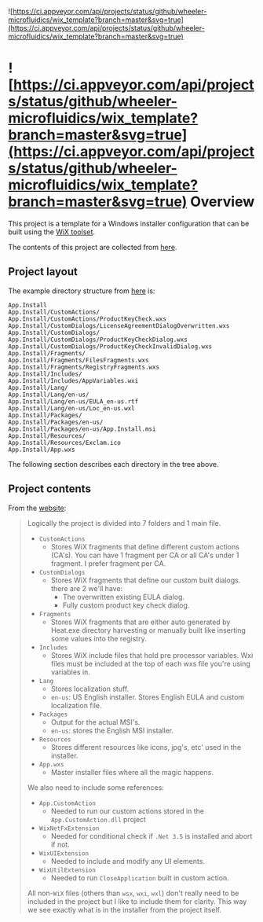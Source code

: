 
![https://ci.appveyor.com/api/projects/status/github/wheeler-microfluidics/wix_template?branch=master&svg=true](https://ci.appveyor.com/api/projects/status/github/wheeler-microfluidics/wix_template?branch=master&svg=true)


![https://ci.appveyor.com/api/projects/status/github/wheeler-microfluidics/wix_template?branch=master&svg=true](https://ci.appveyor.com/api/projects/status/github/wheeler-microfluidics/wix_template?branch=master&svg=true)
Overview
========

This project is a template for a Windows installer configuration that can be
built using the [WiX toolset][1].

The contents of this project are collected from [here][2].

## Project layout ##

The example directory structure from [here][2] is:

    App.Install
    App.Install/CustomActions/
    App.Install/CustomActions/ProductKeyCheck.wxs
    App.Install/CustomDialogs/LicenseAgreementDialogOverwritten.wxs
    App.Install/CustomDialogs/
    App.Install/CustomDialogs/ProductKeyCheckDialog.wxs
    App.Install/CustomDialogs/ProductKeyCheckInvalidDialog.wxs
    App.Install/Fragments/
    App.Install/Fragments/FilesFragments.wxs
    App.Install/Fragments/RegistryFragments.wxs
    App.Install/Includes/
    App.Install/Includes/AppVariables.wxi
    App.Install/Lang/
    App.Install/Lang/en-us/
    App.Install/Lang/en-us/EULA_en-us.rtf
    App.Install/Lang/en-us/Loc_en-us.wxl
    App.Install/Packages/
    App.Install/Packages/en-us/
    App.Install/Packages/en-us/App.Install.msi
    App.Install/Resources/
    App.Install/Resources/Exclam.ico
    App.Install/App.wxs

The following section describes each directory in the tree above.


## Project contents ##

From the [website][2]:

> Logically the project is divided into 7 folders and 1 main file.
>
>   * `CustomActions`
>     * Stores WiX fragments that define different custom actions (CA's). You can
>       have 1 fragment per CA or all CA's under 1 fragment. I prefer fragment
>       per CA.
>   * `CustomDialogs`
>     * Stores WiX fragments that define our custom built dialogs. there are 2 we'll have:
>       * The overwritten existing EULA dialog.
>       * Fully custom product key check dialog.
>   * `Fragments`
>     * Stores WiX fragments that are either auto generated by Heat.exe directory
>       harvesting or manually built like inserting some values into the
>       registry.
>   * `Includes`
>     * Stores WiX include files that hold pre processor variables. Wxi files
>       must be included at the top of each wxs file you're using variables in.
>   * `Lang`
>     * Stores localization stuff.
>     * `en-us`: US English installer. Stores English EULA and custom localization file.
>   * `Packages`
>     * Output for the actual MSI's.
>     * `en-us`: stores the English MSI installer.
>   * `Resources`
>     * Stores different resources like icons, jpg's, etc' used in the installer.
>   * `App.wxs`
>     * Master installer files where all the magic happens.
>
> We also need to include some references:
>
>   * `App.CustomAction`
>     * Needed to run our custom actions stored in the `App.CustomAction.dll` project
>   * `WixNetFxExtension`
>     * Needed for conditional check if `.Net 3.5` is installed and abort if not.
>   * `WixUIExtension`
>     * Needed to include and modify any UI elements.
>   * `WixUtilExtension`
>     * Needed to run `CloseApplication` built in custom action.
>
> All non-`WiX` files (others than `wsx`, `wxi`, `wxl`) don't really need to be
> included in the project but I like to include them for clarity. This way we see
> exactly what is in the installer from the project itself.

[1]: http://wixtoolset.org
[2]: http://weblogs.sqlteam.com/mladenp/archive/2010/02/11/WiX-3-Tutorial-SolutionProject-structure-and-Dev-resources.aspx
